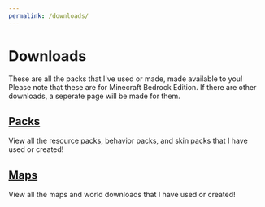 ```yaml
---
permalink: /downloads/
---
```

# Downloads
These are all the packs that I've used or made, made available to you! Please note that these are for Minecraft Bedrock Edition. If there are other downloads, a seperate page will be made for them.

## [Packs](./packs/)
View all the resource packs, behavior packs, and skin packs that I have used or created!

## [Maps](./maps/)
View all the maps and world downloads that I have used or created!